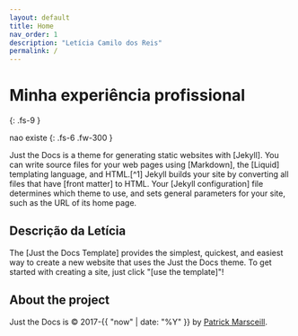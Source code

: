 ```yaml
---
layout: default
title: Home
nav_order: 1
description: "Letícia Camilo dos Reis"
permalink: /
---
```


# Minha experiência profissional
{: .fs-9 }

nao existe
{: .fs-6 .fw-300 }

Just the Docs is a theme for generating static websites with [Jekyll]. You can write source files for your web pages using [Markdown], the [Liquid] templating language, and HTML.[^1] Jekyll builds your site by converting all files that have [front matter] to HTML. Your [Jekyll configuration] file determines which theme to use, and sets general parameters for your site, such as the URL of its home page.


## Descrição da Letícia

The [Just the Docs Template] provides the simplest, quickest, and easiest way to create a new website that uses the Just the Docs theme. To get started with creating a site, just click "[use the template]"!



## About the project

Just the Docs is &copy; 2017-{{ "now" | date: "%Y" }} by [Patrick Marsceill](https://patrickmarsceill.com).

